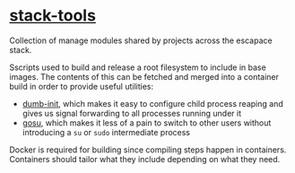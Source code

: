 # [stack-tools](https://github.com/escapace/stack-tools)

Collection of manage modules shared by projects across the escapace stack.

Sscripts used to build and release a root filesystem to include in base images.
The contents of this can be fetched and merged into a container build in order
to provide useful utilities:

* [dumb-init](https://github.com/Yelp/dumb-init), which makes it easy to
  configure child process reaping and gives us signal forwarding to all
  processes running under it
* [gosu](https://github.com/tianon/gosu), which makes it less of a pain to
  switch to other users without introducing a `su` or `sudo` intermediate
  process

Docker is required for building since compiling steps happen in containers.
Containers should tailor what they include depending on what they need.
